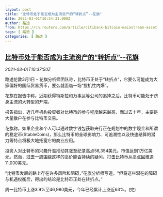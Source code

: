 ```yaml
---
layout: post
title: "比特币处于能否成为主流资产的“转折点”--花旗"
date: 2021-03-01T10:54:31.000Z
author: 路透
from: https://cn.reuters.com/article/citibank-bitcoin-mainstream-asset-0301-idCNKCS2AT1ZR
tags: [ 路透 ]
categories: [ 路透 ]
---
```

<!--1614596071000-->
[比特币处于能否成为主流资产的“转折点”--花旗](https://cn.reuters.com/article/citibank-bitcoin-mainstream-asset-0301-idCNKCS2AT1ZR)
------

<div>
<div><i>2021-03-01T10:37:50Z</i></div><p>路透伦敦3月1日 - 花旗分析师团队称，比特币正处于“转折点”，它要么可能成为大家偏好的国际贸易货币，要么就面临一场“投机性内爆”。</p><p>花旗在报告中称，近期获得特斯拉和万事达等公司的追捧之后，比特币可能处于跻身主流的大转型的开端。</p><p>报告指出，近几年机构投资者对比特币的参与程度越来越高，而过去十年，主要是大量散户在参与比特币交易。</p><p>花旗称，如果企业和个人可以通过数字钱包获取央行正在规划中的数字现金和所谓的稳定币(StableCoins)，那么比特币的全球影响力、可追溯性以及快速结算的潜力等特点将极大地拓宽它的商业应用。</p><p>投资人对比特币的兴趣升温推动其涨至纪录高点58,354美元，市值达到1万亿美元。然而，过去一周围绕这样的高价能否持续的疑问，打击比特币从高点回撤逾11,000美元。</p><p>“比特币发展的路上存在许多风险和阻碍，”花旗分析师写道。“但将这些潜在的障碍与机遇权衡后，得出的结论是比特币正处在转折点。”</p><p>周一比特币上涨3.9%至46,980美元，今年已经累计上涨近63%。(完)</p>
</div>
